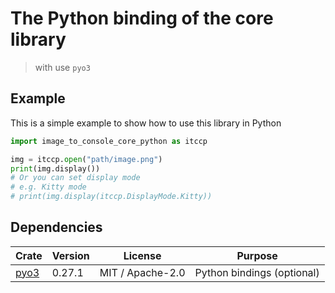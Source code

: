 # The Python binding of the core library

> with use `pyo3`

## Example

This is a simple example to show how to use this library in Python

```Python
import image_to_console_core_python as itccp

img = itccp.open("path/image.png")
print(img.display())
# Or you can set display mode
# e.g. Kitty mode
# print(img.display(itccp.DisplayMode.Kitty))
```

## Dependencies

| Crate                                 | Version | License          | Purpose                    |
|---------------------------------------|---------|------------------|----------------------------|
| [pyo3](https://crates.io/crates/pyo3) | 0.27.1  | MIT / Apache-2.0 | Python bindings (optional) |